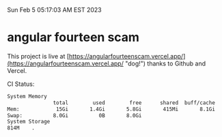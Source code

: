 Sun Feb  5 05:17:03 AM EST 2023

# angular fourteen scam


This project is live at [https://angularfourteenscam.vercel.app/](https://angularfourteenscam.vercel.app/ "dog!") thanks to Github and Vercel.

CI Status: 

```bash
System Memory
               total        used        free      shared  buff/cache   available
Mem:            15Gi       1.4Gi       5.8Gi       415Mi       8.1Gi        13Gi
Swap:          8.0Gi          0B       8.0Gi
System Storage
814M	.
```

